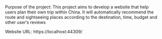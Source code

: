 Purpose of the project: This project aims to develop a website that help users plan their own trip within China. It will automatically recommend the route and sightseeing places according to the destination, time, budget and other user’s reviews


Website URL: https://localhost:44309/
